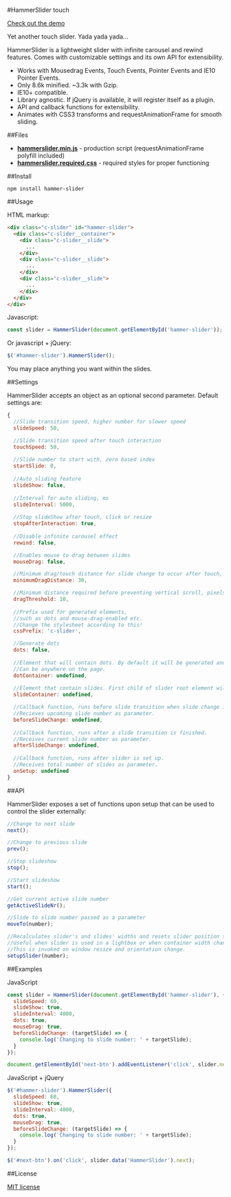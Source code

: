 #HammerSlider touch

[Check out the demo](https://codepen.io/DavidCetinkaya/pen/oYgxgG)

Yet another touch slider. Yada yada yada...

HammerSlider is a lightweight slider with infinite carousel and rewind features.
Comes with customizable settings and its own API for extensibility.

- Works with Mousedrag Events, Touch Events, Pointer Events and IE10 Pointer Events.
- Only 8.6k minified. ~3.3k with Gzip.
- IE10+ compatible.
- Library agnostic. If jQuery is available, it will register itself as a plugin.
- API and callback functions for extensibility.
- Animates with CSS3 transforms and requestAnimationFrame for smooth sliding.

##Files
- **[hammerslider.min.js](https://raw.github.com/)** - production script (requestAnimationFrame polyfill included)
- **[hammerslider.required.css](https://raw.github.com/)** - required styles for proper functioning

##Install

```
npm install hammer-slider
```

##Usage

HTML markup:

```html
<div class="c-slider" id="hammer-slider">
  <div class="c-slider__container">
    <div class="c-slider__slide">
  	  ...
    </div>
    <div class="c-slider__slide">
  	  ...
    </div>
    <div class="c-slider__slide">
  	  ...
    </div>
  </div>
</div>
```

Javascript:

```javascript
const slider = HammerSlider(document.getElementById('hammer-slider'));
```

Or javascript + jQuery:

```javascript
$('#hammer-slider').HammerSlider();
```

You may place anything you want within the slides.

##Settings

HammerSlider accepts an object as an optional second parameter. Default settings are:

```javascript
{
  //Slide transition speed, higher number for slower speed
  slideSpeed: 50,

  //Slide transition speed after touch interaction
  touchSpeed: 50,
  
  //Slide number to start with, zero based index
  startSlide: 0,
  
  //Auto sliding feature
  slideShow: false,
  
  //Interval for auto sliding, ms
  slideInterval: 5000,
  
  //Stop slideShow after touch, click or resize
  stopAfterInteraction: true,
  
  //Disable infinite carousel effect
  rewind: false,

  //Enables mouse to drag between slides
  mouseDrag: false,

  //Minimum drag/touch distance for slide change to occur after touch, pixels
  minimumDragDistance: 30,

  //Minimum distance required before preventing vertical scroll, pixels
  dragThreshold: 10,
  
  //Prefix used for generated elements,
  //such as dots and mouse-drag-enabled etc.
  //Change the stylesheet according to this!
  cssPrefix: 'c-slider',

  //Generate dots
  dots: false,
  
  //Element that will contain dots. By default it will be generated and appended to slider root element. 
  //Can be anywhere on the page.
  dotContainer: undefined,
  
  //Element that contain slides. First child of slider root element will be used by default.
  slideContainer: undefined,

  //Callback function, runs before slide transition when slide change is triggered.
  //Recieves upcoming slide number as parameter.
  beforeSlideChange: undefined,
  
  //Callback function, runs after a slide transition is finished.
  //Receives current slide number as parameter.
  afterSlideChange: undefined,
  
  //Callback function, runs after slider is set up.
  //Receives total number of slides as parameter.
  onSetup: undefined
}
```

##API

HammerSlider exposes a set of functions upon setup that can be used to control the slider externally:

```javascript
//Change to next slide
next();

//Change to previous slide
prev();

//Stop slideshow
stop();

//Start slideshow
start();

//Get current active slide number
getActiveSlideNr();

//Slide to slide number passed as a parameter
moveTo(number);

//Recalculates slider's and slides' widths and resets slider position to slide number parameter. 
//Useful when slider is used in a lightbox or when container width changes. 
//This is invoked on window resize and orientation change.
setupSlider(number);
```

##Examples

JavaScript

```javascript
const slider = HammerSlider(document.getElementById('hammer-slider'), {
  slideSpeed: 60,
  slideShow: true,
  slideInterval: 4000,
  dots: true,
  mouseDrag: true,
  beforeSlideChange: (targetSlide) => {
	console.log('Changing to slide number: ' + targetSlide);
  }
});

document.getElementById('next-btn').addEventListener('click', slider.next, false);
```

JavaScript + jQuery

```javascript			
$('#hammer-slider').HammerSlider({
  slideSpeed: 60,
  slideShow: true,
  slideInterval: 4000,
  dots: true,
  mouseDrag: true,
  beforeSlideChange: (targetSlide) => {
	console.log('Changing to slide number: ' + targetSlide);
  }
});

$('#next-btn').on('click', slider.data('HammerSlider').next);
```

##License

[MIT license](http://opensource.org/licenses/MIT)